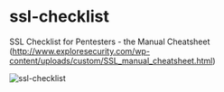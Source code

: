 # ssl-checklist
SSL Checklist for Pentesters - the Manual Cheatsheet (http://www.exploresecurity.com/wp-content/uploads/custom/SSL_manual_cheatsheet.html)


![ssl-checklist](https://cloud.githubusercontent.com/assets/5358495/15036865/9e13ca7c-12b2-11e6-8761-7fc936df9a19.jpeg)

